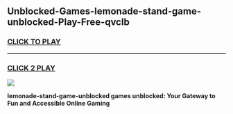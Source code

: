 
## Unblocked-Games-lemonade-stand-game-unblocked-Play-Free-qvclb
<h3>
<a href="https://premium76.site?title=lemonade-stand-game-unblocked&ref=15A">CLICK TO PLAY</a></h3>
<hr>

<h3>
<a href="https://premium76.site?title=lemonade-stand-game-unblocked&ref=15A">CLICK 2 PLAY</a>
  
</h3>

<a href="https://premium76.site?title=lemonade-stand-game-unblocked&ref=15A"><img src="https://clearcache.store/games.png"></a>


**lemonade-stand-game-unblocked games unblocked: Your Gateway to Fun and Accessible Online Gaming**
